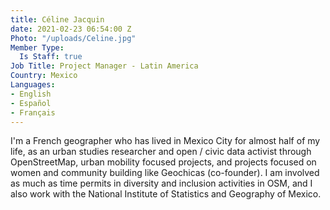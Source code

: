 ```yaml
---
title: Céline Jacquin
date: 2021-02-23 06:54:00 Z
Photo: "/uploads/Celine.jpg"
Member Type:
  Is Staff: true
Job Title: Project Manager - Latin America
Country: Mexico
Languages:
- English
- Español
- Français
---
```


I'm a French geographer who has lived in Mexico City for almost half of my life, as an urban studies researcher and open / civic data activist through OpenStreetMap, urban mobility focused projects, and projects focused on women and community building like Geochicas (co-founder). I am involved as much as time permits in diversity and inclusion activities in OSM, and I also work with the National Institute of Statistics and Geography of Mexico.